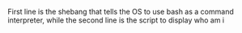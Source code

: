 First line is the shebang that tells the OS to use bash as a command interpreter, while the second line is the script to display who am i
